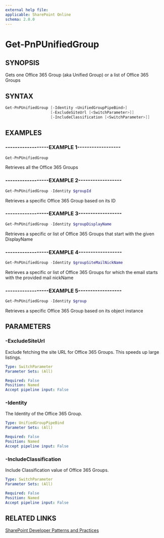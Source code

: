 ```yaml
---
external help file:
applicable: SharePoint Online
schema: 2.0.0
---
```

# Get-PnPUnifiedGroup

## SYNOPSIS
Gets one Office 365 Group (aka Unified Group) or a list of Office 365 Groups

## SYNTAX 

```powershell
Get-PnPUnifiedGroup [-Identity <UnifiedGroupPipeBind>]
                    [-ExcludeSiteUrl [<SwitchParameter>]]
                    [-IncludeClassification [<SwitchParameter>]]
```

## EXAMPLES

### ------------------EXAMPLE 1------------------
```powershell
Get-PnPUnifiedGroup
```

Retrieves all the Office 365 Groups

### ------------------EXAMPLE 2------------------
```powershell
Get-PnPUnifiedGroup -Identity $groupId
```

Retrieves a specific Office 365 Group based on its ID

### ------------------EXAMPLE 3------------------
```powershell
Get-PnPUnifiedGroup -Identity $groupDisplayName
```

Retrieves a specific or list of Office 365 Groups that start with the given DisplayName

### ------------------EXAMPLE 4------------------
```powershell
Get-PnPUnifiedGroup -Identity $groupSiteMailNickName
```

Retrieves a specific or list of Office 365 Groups for which the email starts with the provided mail nickName

### ------------------EXAMPLE 5------------------
```powershell
Get-PnPUnifiedGroup -Identity $group
```

Retrieves a specific Office 365 Group based on its object instance

## PARAMETERS

### -ExcludeSiteUrl
Exclude fetching the site URL for Office 365 Groups. This speeds up large listings.

```yaml
Type: SwitchParameter
Parameter Sets: (All)

Required: False
Position: Named
Accept pipeline input: False
```

### -Identity
The Identity of the Office 365 Group.

```yaml
Type: UnifiedGroupPipeBind
Parameter Sets: (All)

Required: False
Position: Named
Accept pipeline input: False
```

### -IncludeClassification
Include Classification value of Office 365 Groups.

```yaml
Type: SwitchParameter
Parameter Sets: (All)

Required: False
Position: Named
Accept pipeline input: False
```

## RELATED LINKS

[SharePoint Developer Patterns and Practices](http://aka.ms/sppnp)
